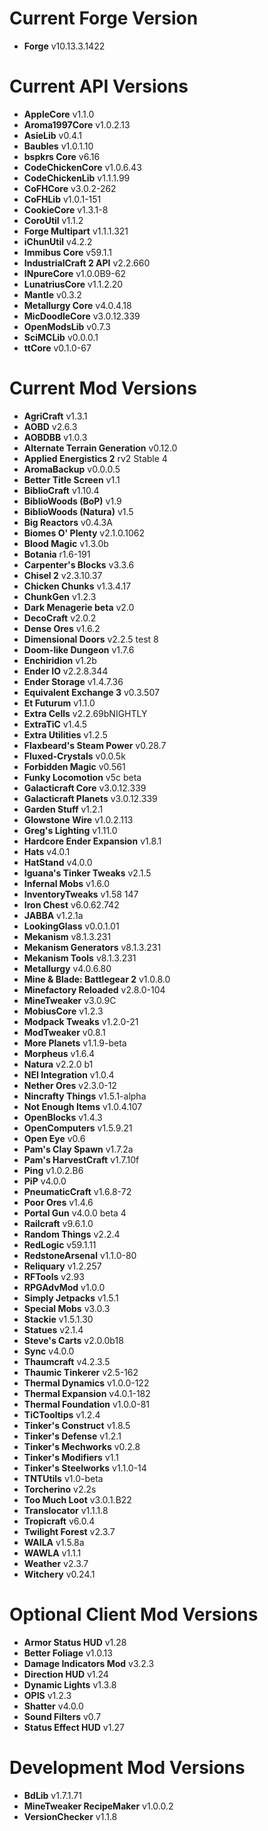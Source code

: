 Current Forge Version
=
- **Forge** v10.13.3.1422

Current API Versions
=
- **AppleCore** v1.1.0
- **Aroma1997Core** v1.0.2.13
- **AsieLib** v0.4.1
- **Baubles** v1.0.1.10
- **bspkrs Core** v6.16
- **CodeChickenCore** v1.0.6.43
- **CodeChickenLib** v1.1.1.99
- **CoFHCore** v3.0.2-262
- **CoFHLib** v1.0.1-151
- **CookieCore** v1.3.1-8
- **CoroUtil** v1.1.2
- **Forge Multipart** v1.1.1.321
- **iChunUtil** v4.2.2
- **Immibus Core** v59.1.1
- **IndustrialCraft 2 API** v2.2.660
- **INpureCore** v1.0.0B9-62
- **LunatriusCore** v1.1.2.20
- **Mantle** v0.3.2
- **Metallurgy Core** v4.0.4.18
- **MicDoodleCore** v3.0.12.339
- **OpenModsLib** v0.7.3
- **SciMCLib** v0.0.0.1
- **ttCore** v0.1.0-67

Current Mod Versions
=
- **AgriCraft** v1.3.1
- **AOBD** v2.6.3
- **AOBDBB** v1.0.3
- **Alternate Terrain Generation** v0.12.0
- **Applied Energistics 2** rv2 Stable 4
- **AromaBackup** v0.0.0.5
- **Better Title Screen** v1.1
- **BiblioCraft** v1.10.4
- **BiblioWoods (BoP)** v1.9
- **BiblioWoods (Natura)** v1.5
- **Big Reactors** v0.4.3A
- **Biomes O' Plenty** v2.1.0.1062
- **Blood Magic** v1.3.0b
- **Botania** r1.6-191
- **Carpenter's Blocks** v3.3.6
- **Chisel 2** v2.3.10.37
- **Chicken Chunks** v1.3.4.17
- **ChunkGen** v1.2.3
- **Dark Menagerie beta** v2.0
- **DecoCraft** v2.0.2
- **Dense Ores** v1.6.2
- **Dimensional Doors** v2.2.5 test 8
- **Doom-like Dungeon** v1.7.6
- **Enchiridion** v1.2b
- **Ender IO** v2.2.8.344
- **Ender Storage** v1.4.7.36
- **Equivalent Exchange 3** v0.3.507
- **Et Futurum** v1.1.0
- **Extra Cells** v2.2.69bNIGHTLY
- **ExtraTiC** v1.4.5
- **Extra Utilities** v1.2.5
- **Flaxbeard's Steam Power** v0.28.7
- **Fluxed-Crystals** v0.0.5k
- **Forbidden Magic** v0.561
- **Funky Locomotion** v5c beta
- **Galacticraft Core** v3.0.12.339
- **Galacticraft Planets** v3.0.12.339
- **Garden Stuff** v1.2.1
- **Glowstone Wire** v1.0.2.113
- **Greg's Lighting** v1.11.0
- **Hardcore Ender Expansion** v1.8.1
- **Hats** v4.0.1
- **HatStand** v4.0.0
- **Iguana's Tinker Tweaks** v2.1.5
- **Infernal Mobs** v1.6.0
- **InventoryTweaks** v1.58 147
- **Iron Chest** v6.0.62.742
- **JABBA** v1.2.1a
- **LookingGlass** v0.0.1.01
- **Mekanism** v8.1.3.231
- **Mekanism Generators** v8.1.3.231
- **Mekanism Tools** v8.1.3.231
- **Metallurgy** v4.0.6.80
- **Mine & Blade: Battlegear 2** v1.0.8.0
- **Minefactory Reloaded** v2.8.0-104
- **MineTweaker** v3.0.9C
- **MobiusCore** v1.2.3
- **Modpack Tweaks** v1.2.0-21
- **ModTweaker** v0.8.1
- **More Planets** v1.1.9-beta
- **Morpheus** v1.6.4
- **Natura** v2.2.0 b1
- **NEI Integration** v1.0.4
- **Nether Ores** v2.3.0-12
- **Nincrafty Things** v1.5.1-alpha
- **Not Enough Items** v1.0.4.107
- **OpenBlocks** v1.4.3
- **OpenComputers** v1.5.9.21
- **Open Eye** v0.6
- **Pam's Clay Spawn** v1.7.2a
- **Pam's HarvestCraft** v1.7.10f
- **Ping** v1.0.2.B6
- **PiP** v4.0.0
- **PneumaticCraft** v1.6.8-72
- **Poor Ores** v1.4.6
- **Portal Gun** v4.0.0 beta 4
- **Railcraft** v9.6.1.0
- **Random Things** v2.2.4
- **RedLogic** v59.1.11
- **RedstoneArsenal** v1.1.0-80
- **Reliquary** v1.2.257
- **RFTools** v2.93
- **RPGAdvMod** v1.0.0
- **Simply Jetpacks** v1.5.1
- **Special Mobs** v3.0.3
- **Stackie** v1.5.1.30
- **Statues** v2.1.4
- **Steve's Carts** v2.0.0b18
- **Sync** v4.0.0
- **Thaumcraft** v4.2.3.5
- **Thaumic Tinkerer** v2.5-162
- **Thermal Dynamics** v1.0.0-122
- **Thermal Expansion** v4.0.1-182
- **Thermal Foundation** v1.0.0-81
- **TiCTooltips** v1.2.4
- **Tinker's Construct** v1.8.5
- **Tinker's Defense** v1.2.1
- **Tinker's Mechworks** v0.2.8
- **Tinker's Modifiers** v1.1
- **Tinker's Steelworks** v1.1.0-14
- **TNTUtils** v1.0-beta
- **Torcherino** v2.2s
- **Too Much Loot** v3.0.1.B22
- **Translocator** v1.1.1.8
- **Tropicraft** v6.0.4
- **Twilight Forest** v2.3.7
- **WAILA** v1.5.8a
- **WAWLA** v1.1.1
- **Weather** v2.3.7
- **Witchery** v0.24.1
 
Optional Client Mod Versions
=
- **Armor Status HUD** v1.28
- **Better Foliage** v1.0.13
- **Damage Indicators Mod** v3.2.3
- **Direction HUD** v1.24
- **Dynamic Lights** v1.3.8
- **OPIS** v1.2.3
- **Shatter** v4.0.0
- **Sound Filters** v0.7
- **Status Effect HUD** v1.27

Development Mod Versions
=
- **BdLib** v1.7.1.71
- **MineTweaker RecipeMaker** v1.0.0.2
- **VersionChecker** v1.1.8
